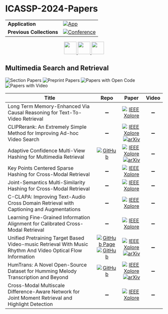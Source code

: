 # ICASSP-2024-Papers

<table>
    <tr>
        <td><strong>Application</strong></td>
        <td>
            <a href="https://huggingface.co/spaces/DmitryRyumin/NewEraAI-Papers" style="float:left;">
                <img src="https://img.shields.io/badge/🤗-NewEraAI--Papers-FFD21F.svg" alt="App" />
            </a>
        </td>
    </tr>
    <tr>
        <td><strong>Previous Collections</strong></td>
        <td>
            <a href="https://github.com/DmitryRyumin/ICASSP-2023-24-Papers/blob/main/README_2023.md">
                <img src="http://img.shields.io/badge/ICASSP-2023-0073AE.svg" alt="Conference">
            </a>
        </td>
    </tr>
</table>

<div align="center">
    <a href="https://github.com/DmitryRyumin/ICASSP-2023-24-Papers/blob/main/sections/2024/main/MLSP-L23.md">
        <img src="https://cdn.jsdelivr.net/gh/DmitryRyumin/NewEraAI-Papers@main/images/left.svg" width="40" alt="" />
    </a>
    <a href="https://github.com/DmitryRyumin/ICASSP-2023-24-Papers/">
        <img src="https://cdn.jsdelivr.net/gh/DmitryRyumin/NewEraAI-Papers@main/images/home.svg" width="40" alt="" />
    </a>
    <a href="https://github.com/DmitryRyumin/ICASSP-2023-24-Papers/blob/main/sections/2024/main/AASP-P10.md">
        <img src="https://cdn.jsdelivr.net/gh/DmitryRyumin/NewEraAI-Papers@main/images/right.svg" width="40" alt="" />
    </a>
</div>


## Multimedia Search and Retrieval

![Section Papers](https://img.shields.io/badge/Section%20Papers-10-42BA16) ![Preprint Papers](https://img.shields.io/badge/Preprint%20Papers-4-b31b1b) ![Papers with Open Code](https://img.shields.io/badge/Papers%20with%20Open%20Code-3-1D7FBF) ![Papers with Video](https://img.shields.io/badge/Papers%20with%20Video-0-FF0000)

| **Title** | **Repo** | **Paper** | **Video** |
|-----------|:--------:|:---------:|:---------:|
| Long Term Memory-Enhanced Via Causal Reasoning for Text-To-Video Retrieval | :heavy_minus_sign: | [![IEEE Xplore](https://img.shields.io/badge/IEEE-10448201-E4A42C.svg)](https://ieeexplore.ieee.org/document/10448201) | :heavy_minus_sign: |
| CLIPRerank: An Extremely Simple Method for Improving Ad-hoc Video Search | :heavy_minus_sign: | [![IEEE Xplore](https://img.shields.io/badge/IEEE-10446902-E4A42C.svg)](https://ieeexplore.ieee.org/document/10446902) <br/> [![arXiv](https://img.shields.io/badge/arXiv-2401.08449-b31b1b.svg)](https://arxiv.org/abs/2401.08449) | :heavy_minus_sign: |
| Adaptive Confidence Multi-View Hashing for Multimedia Retrieval | [![GitHub](https://img.shields.io/github/stars/HackerHyper/ACMVH?style=flat)](https://github.com/HackerHyper/ACMVH) | [![IEEE Xplore](https://img.shields.io/badge/IEEE-10447517-E4A42C.svg)](https://ieeexplore.ieee.org/document/10447517) <br/> [![arXiv](https://img.shields.io/badge/arXiv-2312.07327-b31b1b.svg)](https://arxiv.org/abs/2312.07327) | :heavy_minus_sign: |
| Key Points Centered Sparse Hashing for Cross-Modal Retrieval | :heavy_minus_sign: | [![IEEE Xplore](https://img.shields.io/badge/IEEE-10446586-E4A42C.svg)](https://ieeexplore.ieee.org/document/10446586) | :heavy_minus_sign: |
| Joint-Semantics Multi-Similarity Hashing for Cross-Modal Retrieval | :heavy_minus_sign: | [![IEEE Xplore](https://img.shields.io/badge/IEEE-10448261-E4A42C.svg)](https://ieeexplore.ieee.org/document/10448261) | :heavy_minus_sign: |
| C-CLAPA: Improving Text-Audio Cross Domain Retrieval with Captioning and Augmentations | :heavy_minus_sign: | [![IEEE Xplore](https://img.shields.io/badge/IEEE-10446582-E4A42C.svg)](https://ieeexplore.ieee.org/document/10446582) | :heavy_minus_sign: |
| Learning Fine-Grained Information Alignment for Calibrated Cross-Modal Retrieval | :heavy_minus_sign: | [![IEEE Xplore](https://img.shields.io/badge/IEEE-10448127-E4A42C.svg)](https://ieeexplore.ieee.org/document/10448127) | :heavy_minus_sign: |
| Unified Pretraining Target Based Video-music Retrieval With Music Rhythm And Video Optical Flow Information | [![GitHub Page](https://img.shields.io/badge/GitHub-Page-159957.svg?style=flat)](https://melissamao.github.io/ut_cmvmr.github.io/) <br /> [![GitHub](https://img.shields.io/github/stars/TencentARC-QQ/UT-CMVMR?style=flat)](https://github.com/PierreChouteau/umss_icassp) | [![IEEE Xplore](https://img.shields.io/badge/IEEE-10446029-E4A42C.svg)](https://ieeexplore.ieee.org/document/10446029) <br/> [![arXiv](https://img.shields.io/badge/arXiv-2309.09421-b31b1b.svg)](https://arxiv.org/abs/2309.09421) | :heavy_minus_sign: |
| HumTrans: A Novel Open-Source Dataset for Humming Melody Transcription and Beyond | [![GitHub](https://img.shields.io/github/stars/shansongliu/HumTrans?style=flat)](https://github.com/shansongliu/HumTrans) | [![IEEE Xplore](https://img.shields.io/badge/IEEE-10445818-E4A42C.svg)](https://ieeexplore.ieee.org/document/10445818) <br/> [![arXiv](https://img.shields.io/badge/arXiv-2309.09623-b31b1b.svg)](https://arxiv.org/abs/2309.09623) | :heavy_minus_sign: |
| Cross-Modal Multiscale Difference-Aware Network for Joint Moment Retrieval and Highlight Detection | :heavy_minus_sign: | [![IEEE Xplore](https://img.shields.io/badge/IEEE-10445735-E4A42C.svg)](https://ieeexplore.ieee.org/document/10445735) | :heavy_minus_sign: |
